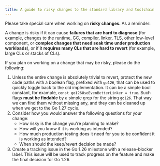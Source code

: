 ```yaml
---
title: A guide to risky changes to the standard library and toolchain
---
```


Please take special care when working on **risky changes**.
As a reminder:

A change is risky if it can cause **failures that are hard to diagnose** (for example, changes to
the runtime, GC, compiler, linker, TLS, other low-level component, or **complex changes that
need soak time under production workloads**), or if it **requires many CLs that are hard to
revert** (for example, large CLs or stacks of CLs).

If you plan on working on a change that may be risky, please do the following:
1. Unless the entire change is absolutely trivial to revert, protect the new code paths with a
   boolean flag, prefixed with `go126`, that can be used to quickly toggle back to the old
   implementation.
   It can be a simple bool constant, for example, `const go126UseEvenBetterLinker = true`.
   Such flags **must be findable** by a simple grep for the string `go126`.
   That way we can find them without missing any, and they can be cleaned up when we get to the
   Go 1.27 cycle.
2. Consider how you would answer the following questions for your change:
   * How risky is the change you're planning to make?
   * How will you know if it is working as intended?
   * How much production testing does it need for you to be confident it is working as intended?
   * When should the keep/revert decision be made?
3. Create a tracking issue in the Go 1.26 milestone with a release-blocker label.
   This issue will be used to track progress on the feature and make the final decision for Go 1.26.
